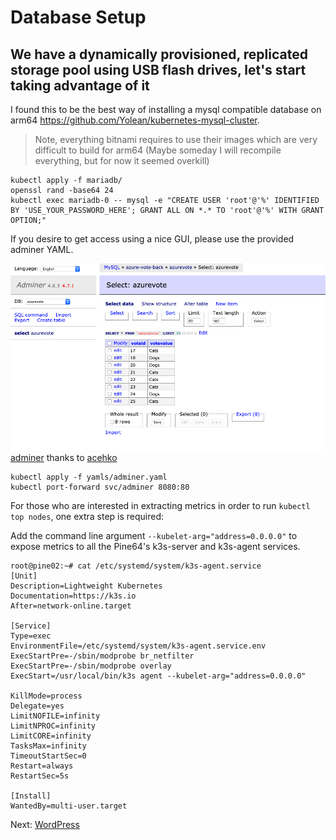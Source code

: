 # Database Setup

## We have a dynamically provisioned, replicated storage pool using USB flash drives, let's start taking advantage of it

I found this to be the best way of installing a mysql compatible database on arm64 https://github.com/Yolean/kubernetes-mysql-cluster.

> Note, everything bitnami requires to use their images which are very difficult to build for arm64 (Maybe someday I will recompile everything, but for now it seemed overkill)

```
kubectl apply -f mariadb/
openssl rand -base64 24
kubectl exec mariadb-0 -- mysql -e "CREATE USER 'root'@'%' IDENTIFIED BY 'USE_YOUR_PASSWORD_HERE'; GRANT ALL ON *.* TO 'root'@'%' WITH GRANT OPTION;"
```

If you desire to get access using a nice GUI, please use the provided adminer YAML.

![adminer](../images/adminer.png)
[adminer](https://hub.docker.com/_/adminer/) thanks to [acehko](https://github.com/acehko/kubernetes-examples/tree/master/adminer)

```
kubectl apply -f yamls/adminer.yaml
kubectl port-forward svc/adminer 8080:80
```

For those who are interested in extracting metrics in order to run `kubectl top nodes`, one extra step is required:

Add the command line argument `--kubelet-arg="address=0.0.0.0"` to expose metrics to all the Pine64's k3s-server and k3s-agent services.

```
root@pine02:~# cat /etc/systemd/system/k3s-agent.service
[Unit]
Description=Lightweight Kubernetes
Documentation=https://k3s.io
After=network-online.target

[Service]
Type=exec
EnvironmentFile=/etc/systemd/system/k3s-agent.service.env
ExecStartPre=-/sbin/modprobe br_netfilter
ExecStartPre=-/sbin/modprobe overlay
ExecStart=/usr/local/bin/k3s agent --kubelet-arg="address=0.0.0.0"

KillMode=process
Delegate=yes
LimitNOFILE=infinity
LimitNPROC=infinity
LimitCORE=infinity
TasksMax=infinity
TimeoutStartSec=0
Restart=always
RestartSec=5s

[Install]
WantedBy=multi-user.target
```

Next: [WordPress](06-wordpress.md)
